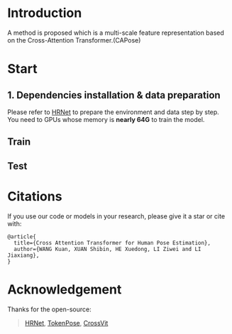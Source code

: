 # Introduction
A method is proposed which is a multi-scale feature representation based on the Cross-Attention Transformer.(CAPose)

# Start
## 1. Dependencies installation & data preparation
Please refer to [HRNet](https://github.com/leoxiaobin/deep-high-resolution-net.pytorch) to prepare the environment and data  step by step. You need to GPUs whose memory is  **nearly 64G** to train the model.
## Train

## Test

# Citations
If you use our code or models in your research, please give it a star or cite with:
```
@article{
  title={Cross Attention Transformer for Human Pose Estimation},
  author={WANG Kuan, XUAN Shibin, HE Xuedong, LI Ziwei and LI Jiaxiang},
}
```
# Acknowledgement
Thanks for the open-source:
> [HRNet](https://github.com/leoxiaobin/deep-high-resolution-net.pytorch/), [TokenPose](https://github.com/leeyegy/TokenPose), [CrossVit](https://github.com/IBM/CrossViT.)
